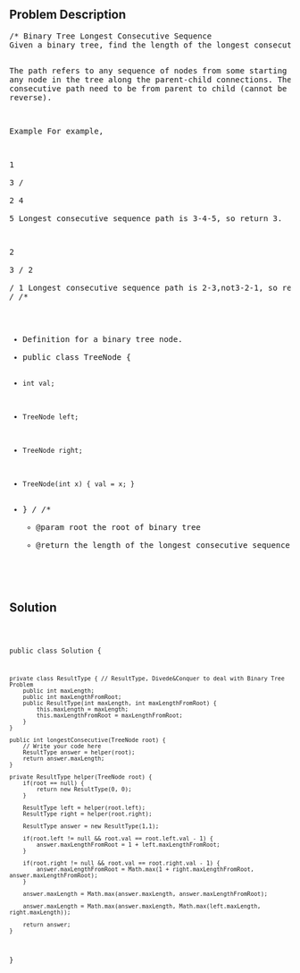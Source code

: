 <!--
<style>
  body { font-family: Arial, sans-serif; }
  .container { max-width: 600px; margin: auto; padding: 20px; }
  .comment-block { background-color: #f9f9f9; padding: 10px; border-left: 5px solid #ccc; }
  .code-block { background-color: #f4f4f4; padding: 10px; border: 1px solid #ddd; }
</style>
-->

<div class='container'>
<h2>Problem Description</h2>
<div class='comment-block'>
<pre>
/* Binary Tree Longest Consecutive Sequence
Given a binary tree, find the length of the longest consecutive sequence path.

The path refers to any sequence of nodes from some starting node to any node in the tree along the parent-child connections. 
The longest consecutive path need to be from parent to child (cannot be the reverse).

Example
For example,

   1
    \
     3
    / \
   2   4
        \
         5
Longest consecutive sequence path is 3-4-5, so return 3.

   2
    \
     3
    / 
   2    
  / 
 1
Longest consecutive sequence path is 2-3,not3-2-1, so return 2.
*/
/**
 * Definition for a binary tree node.
 * public class TreeNode {
 *     int val;
 *     TreeNode left;
 *     TreeNode right;
 *     TreeNode(int x) { val = x; }
 * }
 */
    /**
     * @param root the root of binary tree
     * @return the length of the longest consecutive sequence path
     */
</pre>
</div>

<h2>Solution</h2>
<div class='code-block'>
<pre><code class='language-java'>

public class Solution {
     
    private class ResultType { // ResultType, Divede&Conquer to deal with Binary Tree Problem
        public int maxLength;
        public int maxLengthFromRoot;
        public ResultType(int maxLength, int maxLengthFromRoot) {
            this.maxLength = maxLength;
            this.maxLengthFromRoot = maxLengthFromRoot;
        }
    }
    
    public int longestConsecutive(TreeNode root) {
        // Write your code here
        ResultType answer = helper(root);
        return answer.maxLength;
    }
    
    private ResultType helper(TreeNode root) {
        if(root == null) {
            return new ResultType(0, 0);
        }
        
        ResultType left = helper(root.left);
        ResultType right = helper(root.right);
        
        ResultType answer = new ResultType(1,1);
        
        if(root.left != null && root.val == root.left.val - 1) {
            answer.maxLengthFromRoot = 1 + left.maxLengthFromRoot;
        }

        if(root.right != null && root.val == root.right.val - 1) {
            answer.maxLengthFromRoot = Math.max(1 + right.maxLengthFromRoot, answer.maxLengthFromRoot);
        } 
    
        answer.maxLength = Math.max(answer.maxLength, answer.maxLengthFromRoot);
        
        answer.maxLength = Math.max(answer.maxLength, Math.max(left.maxLength, right.maxLength));
        
        return answer;
    }
}</code></pre>
</div>
</div>
